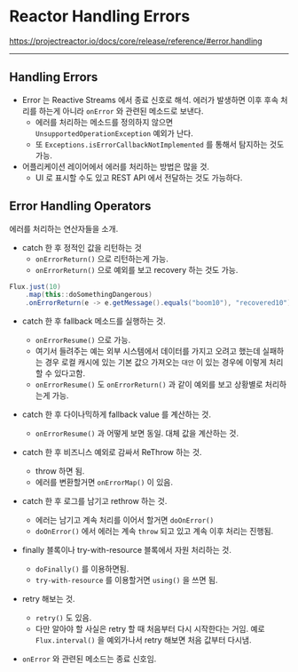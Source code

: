 # Reactor Handling Errors

https://projectreactor.io/docs/core/release/reference/#error.handling

***

## Handling Errors

- Error 는 Reactive Streams 에서 종료 신호로 해석. 에러가 발생하면 이후 후속 처리를 하는게 아니라 `onError` 와 관련된 메소드로 보낸다.
    - 에러를 처리하는 메소드를 정의하지 않으면 `UnsupportedOperationException` 예외가 난다.
    - 또 `Exceptions.isErrorCallbackNotImplemented` 를 통해서 탐지하는 것도 가능.
- 어플리케이션 레이어에서 에러를 처리하는 방법은 많을 것.
    - UI 로 표시할 수도 있고 REST API 에서 전달하는 것도 가능하다.

## Error Handling Operators

에러를 처리하는 연산자들을 소개.

- catch 한 후 정적인 값을 리턴하는 것
    - `onErrorReturn()` 으로 리턴하는게 가능.
    - `onErrorReturn()` 으로 예외를 보고 recovery 하는 것도 가능.

```java
Flux.just(10)
    .map(this::doSomethingDangerous)
    .onErrorReturn(e -> e.getMessage().equals("boom10"), "recovered10"); 
```

- catch 한 후 fallback 메소드를 실행하는 것.
    - `onErrorResume()` 으로 가능.
    - 여기서 들려주는 예는 외부 시스템에서 데이터를 가지고 오려고 했는데 실패하는 경우 로컬 캐시에 있는 기본 값으 가져오는 `대안` 이 있는 경우에 이렇게 처리할 수 있다고함.
    - `onErrorResume()` 도 `onErrorReturn()` 과 같이 예외를 보고 상황별로 처리하는게 가능.

- catch 한 후 다이나믹하게 fallback value 를 계산하는 것.
    - `onErrorResume()` 과 어떻게 보면 동일. 대체 값을 계산하는 것.
- catch 한 후 비즈니스 예외로 감싸서 ReThrow 하는 것.
    - throw 하면 됨.
    - 에러를 변환할거면 `onErrorMap()` 이 있음.
- catch 한 후 로그를 남기고 rethrow 하는 것.
    - 에러는 남기고 계속 처리를 이어서 할거면 `doOnError()`
    - `doOnError()` 에서 에러는 계속 `throw` 되고 있고 계속 이후 처리는 진행됨.
- finally 블록이나 try-with-resource 블록에서 자원 처리하는 것.
    - `doFinally()` 를 이용하면됨.
    - `try-with-resource` 를 이용할거면 `using()` 을 쓰면 됨.

- retry 해보는 것.
    - `retry()` 도 있음.
    - 다만 알아야 할 사실은 retry 할 때 처음부터 다시 시작한다는 거임. 예로 `Flux.interval()` 을 예외가나서 retry 해보면 처음 값부터 다시냄.

- `onError` 와 관련된 메소드는 종료 신호임.
